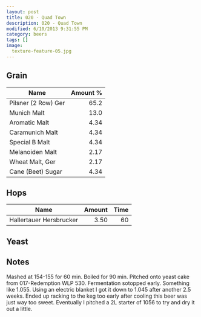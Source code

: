 ```yaml
---
layout: post
title: 020 - Quad Town
description: 020 - Quad Town
modified: 6/10/2013 9:31:55 PM
category: beers
tags: []
image:
  texture-feature-05.jpg
---
```



## Grain

| Name | Amount %|
| ---- | ------: |
| Pilsner (2 Row) Ger | 65.2 
| Munich Malt | 13.0 
| Aromatic Malt | 4.34 
| Caramunich Malt | 4.34 
| Special B Malt | 4.34 
| Melanoiden Malt | 2.17 
| Wheat Malt, Ger | 2.17 
| Cane (Beet) Sugar | 4.34 

## Hops

| Name | Amount | Time |
| ---- | -----: | ---: |
| Hallertauer Hersbrucker | 3.50 | 60 

## Yeast


## Notes
Mashed at 154-155 for 60 min. Boiled for 90 min. Pitched onto yeast cake from 017-Redemption WLP 530. Fermentation sotopped early. Something like 1.055. Using an electric blanket I got it down to 1.045 after another 2.5 weeks. Ended up racking to the keg too early after cooling this beer was just way too sweet. Eventually I pitched a 2L starter of 1056 to try and dry it out a little.
